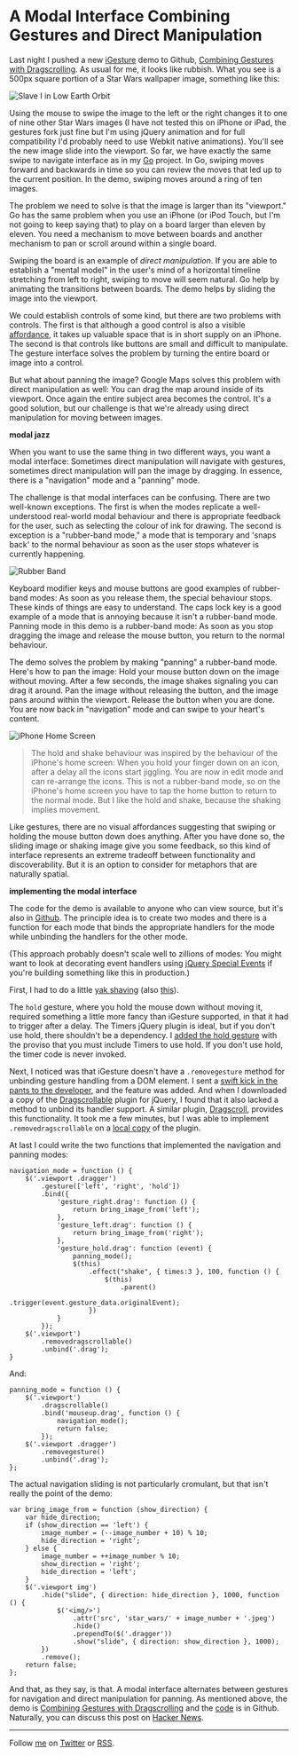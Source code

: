 A Modal Interface Combining Gestures and Direct Manipulation
===

Last night I pushed a new [iGesture][ig] demo to Github, [Combining Gestures with Dragscrolling][drag]. As usual for me, it looks like rubbish. What you see is a 500px square portion of a Star Wars wallpaper image, something like this:

![Slave I in Low Earth Orbit][slave]

Using the mouse to swipe the image to the left or the right changes it to one of nine other Star Wars images (I have not tested this on iPhone or iPad, the gestures fork just fine but I'm using jQuery animation and for full compatibility I'd probably need to use Webkit native animations). You'll see the new image slide into the viewport. So far, we have exactly the same swipe to navigate interface as in my [Go][go] project. In Go, swiping moves forward and backwards in time so you can review the moves that led up to the current position. In the demo, swiping moves around a ring of ten images.

The problem we need to solve is that the image is larger than its "viewport." Go has the same problem when you use an iPhone (or iPod Touch, but I'm not going to keep saying that) to play on a board larger than eleven by eleven. You need a mechanism to move between boards and another mechanism to pan or scroll around within a single board.

Swiping the board is an example of *direct manipulation*. If you are able to establish a "mental model" in the user's mind of a horizontal timeline stretching from left to right, swiping to move will seem natural. Go help by animating the transitions between boards. The demo helps by sliding the image into the viewport.

We could establish controls of some kind, but there are two problems with controls. The first is that although a good control is also a visible [affordance][affordance], it takes up valuable space that is in short supply on an iPhone. The second is that controls like buttons are small and difficult to manipulate. The gesture interface solves the problem by turning the entire board or image into a control.

But what about panning the image? Google Maps solves this problem with direct manipulation as well: You can drag the map around inside of its viewport. Once again the entire subject area becomes the control. It's a good solution, but our challenge is that we're already using direct manipulation for moving between images.

**modal jazz**

When you want to use the same thing in two different ways, you want a modal interface: Sometimes direct manipulation will navigate with gestures, sometimes direct manipulation will pan the image by dragging. In essence, there is a "navigation" mode and a "panning" mode.

The challenge is that modal interfaces can be confusing. There are two well-known exceptions. The first is when the modes replicate a well-understood real-world modal behaviour and there is appropriate feedback for the user, such as selecting the colour of ink for drawing. The second is exception is a "rubber-band mode," a mode that is temporary and 'snaps back' to the normal behaviour as soon as the user stops whatever is currently happening.

![Rubber Band][band]

Keyboard modifier keys and mouse buttons are good examples of rubber-band modes: As soon as you release them, the special behaviour stops. These kinds of things are easy to understand. The caps lock key is a good example of a mode that is annoying because it isn't a rubber-band mode. Panning mode in this demo is a rubber-band mode: As soon as you stop dragging the image and release the mouse button, you return to the normal behaviour.

The demo solves the problem by making "panning" a rubber-band mode. Here's how to pan the image: Hold your mouse button down on the image without moving. After a few seconds, the image shakes signaling you can drag it around. Pan the image without releasing the button, and the image pans around within the viewport. Release the button when you are done. You are now back in "navigation" mode and can swipe to your heart's content.

![iPhone Home Screen][home]

> The hold and shake behaviour was inspired by the behaviour of the iPhone's home screen: When you hold your finger down on an icon, after a delay all the icons start jiggling. You are now in edit mode and can re-arrange the icons. This is not a rubber-band mode, so on the iPhone's home screen you have to tap the home button to return to the normal mode. But I like the hold and shake, because the shaking implies movement.

Like gestures, there are no visual affordances suggesting that swiping or holding the mouse button down does anything. After you have done so, the sliding image or shaking image give you some feedback, so this kind of interface represents an extreme tradeoff between functionality and discoverability. But it is an option to consider for metaphors that are naturally spatial.

**implementing the modal interface**

The code for the demo is available to anyone who can view source, but it's also in [Github][code]. The principle idea is to create two modes and there is a function for each mode that binds the appropriate handlers for the mode while unbinding the handlers for the other mode.

(This approach probably doesn't scale well to zillions of modes: You might want to look at decorating event handlers using [jQuery Special Events][special] if you're building something like this in production.)

First, I had to do a little [yak shaving][yak] (also [this][dont_yak]).

The `hold` gesture, where you hold the mouse down without moving it, required something a little more fancy than iGesture supported, in that it had to trigger after a delay. The Timers jQuery plugin is ideal, but if you don't use hold, there shouldn't be a dependency. I [added the hold gesture][hold] with the proviso that you must include Timers to use hold. If you don't use hold, the timer code is never invoked.

Next, I noticed was that iGesture doesn't have a `.removegesture` method for unbinding gesture handling from a DOM element. I sent a [swift kick in the pants to the developer][catch_22], and the feature was added. And when I downloaded a copy of the [Dragscrollable][dsble] plugin for jQuery, I found that it also lacked a method to unbind its handler support. A similar plugin, [Dragscroll][ds], provides this functionality. It took me a few minutes, but I was able to implement `.removedragscrollable` on a [local copy][dsjs] of the plugin.

At last I could write the two functions that implemented the navigation and panning modes:

	navigation_mode = function () {
		$('.viewport .dragger')
			.gesture(['left', 'right', 'hold'])
			.bind({
				'gesture_right.drag': function () {
					return bring_image_from('left');
				},
				'gesture_left.drag': function () {
					return bring_image_from('right');
				},
				'gesture_hold.drag': function (event) {
					panning_mode();
					$(this)
						.effect("shake", { times:3 }, 100, function () {
							$(this)
								.parent()
									.trigger(event.gesture_data.originalEvent);
						})
				}
			});
		$('.viewport')
			.removedragscrollable()
			.unbind('.drag');
	}

And:

	panning_mode = function () {
		$('.viewport')
			.dragscrollable()
			.bind('mouseup.drag', function () {
				navigation_mode();
				return false;
			});
		$('.viewport .dragger')
			.removegesture()
			.unbind('.drag');
	};

The actual navigation sliding is not particularly cromulant, but that isn't really the point of the demo:

	var bring_image_from = function (show_direction) {
		var hide_direction;
		if (show_direction == 'left') {
			image_number = (--image_number + 10) % 10;
			hide_direction = 'right';
		} else {
			image_number = ++image_number % 10;
			show_direction = 'right';
			hide_direction = 'left';
		}
		$('.viewport img')
			.hide("slide", { direction: hide_direction }, 1000, function () {
				$('<img/>')
					.attr('src', 'star_wars/' + image_number + '.jpeg')
					.hide()
					.prependTo($('.dragger'))
					.show("slide", { direction: show_direction }, 1000);
			})
			.remove();
		return false;
	};
	
And that, as they say, is that. A modal interface alternates between gestures for navigation and direct manipulation for panning. As mentioned above, the demo is [Combining Gestures with Dragscrolling][drag] and the [code][code] is in Github. Naturally, you can discuss this post on [Hacker News][hn].

---

Follow [me](http://reginald.braythwayt.com) on [Twitter](http://twitter.com/raganwald) or [RSS](http://feeds.feedburner.com/raganwald "raganwald's rss feed").

[drag]: http://raganwald.github.com/iGesture/drag.html
[slave]: /raganwald/homoiconic/raw/master/2010/04/slave_i.png "Slave I in Low Earth Orbit"
[ig]: /raganwald/iGesture "iGesture is a jQuery plugin for adding gesture support to web applications"
[affordance]: http://en.wikipedia.org/wiki/Affordance
[go]: http://github.com/raganwald/go "Go"
[band]: /raganwald/homoiconic/raw/master/2010/04/rubberband.jpg
[home]: /raganwald/homoiconic/raw/master/2010/04/home_screen.png
[code]: http://github.com/raganwald/iGesture/tree/gh-pages
[special]: http://benalman.com/news/2010/03/jquery-special-events/
[catch_22]: http://github.com/raganwald/iGesture/issues/closed/#issue/22 "iGesture Issue #22"
[dsble]: http://plugins.jquery.com/files/jquery.dragscroll.js.txt
[ds]: http://plugins.jquery.com/files/jquery.dragscroll.js.txt
[dsjs]: http://github.com/raganwald/iGesture/blob/gh-pages/dragscrollable.js
[dont_yak]: http://sethgodin.typepad.com/seths_blog/2005/03/dont_shave_that.html "Don't Shave That Yak!"
[yak]: http://www.catb.org/~esr/jargon/html/Y/yak-shaving.html
[hold]: http://github.com/raganwald/iGesture/issues/closed/#issue/20 "iGesture Issue #20"
[hn]: http://news.ycombinator.com/item?id=1277481 "Discuss this post"